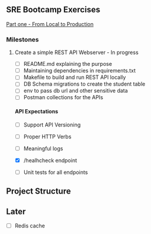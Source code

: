 ## SRE Bootcamp Exercises

[Part one - From Local to Production](https://one2n.io/sre-bootcamp/sre-bootcamp-exercises)

### Milestones
1. Create a simple REST API Webserver - In progress

   - [ ] README.md explaining the purpose
   - [ ] Maintaining dependencies in requirements.txt
   - [ ] Makefile to build and run REST API locally
   - [ ] DB Schema migrations to create the student table
   - [ ] env to pass db url and other sensitive data
   - [ ] Postman collections for the APIs

    #### API Expectations
   - [ ] Support API Versioning
   - [ ] Proper HTTP Verbs
   - [ ] Meaningful logs
   - [x] /healhcheck endpoint
   - [ ] Unit tests for all endpoints



## Project Structure


## Later

- [ ] Redis cache


